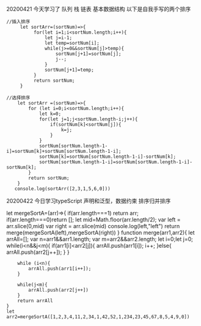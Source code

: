 20200421
  今天学习了 队列  栈  链表   基本数据结构   以下是自我手写的两个排序 

   
    //插入排序
         let sortArr=(sortNum)=>{
              for(let i=1;i<sortNum.length;i++){
                  let j=i-1;
                  let temp=sortNum[i];
                  while(j>=0&&sortNum[j]>temp){
                      sortNum[j+1]=sortNum[j];
                      j--;
                  }
                  sortNum[j+1]=temp;
              }
              return sortNum;
         }

    //选择排序
        let sortArr =(sortNum)=>{
            for (let i=0;i<sortNum.length;i++){
                let k=0;
                for(let j=1;j<sortNum.length-i;j++){
                    if(sortNum[k]<sortNum[j]){
                        k=j;
                    }
                }
                sortNum[sortNum.length-1-i]=sortNum[k]+sortNum[sortNum.length-1-i];
                sortNum[k]=sortNum[sortNum.length-1-i]-sortNum[k];
                sortNum[sortNum.length-1-i]=sortNum[sortNum.length-1-i]-sortNum[k];
            }
            return sortNum;
        }
       console.log(sortArr([2,3,1,5,6,0]))


20200422  今日学习typeScript   声明和泛型，数据约束   排序归并排序




  let mergeSortA=(arr)=>{
        if(arr.length===1) return arr;
        if(arr.length===0)return [];
        let mid=Math.floor(arr.length/2);
        var left = arr.slice(0,mid)
        var right = arr.slice(mid)
        console.log(left,"left")
        return merge(mergeSortA(left),mergeSortA(right))
    }
    function merge(arr1,arr2){
        let arrAll=[];
        var n=arr1&&arr1.length;
        var m=arr2&&arr2.length;
        let i=0;let j=0;
        while(i<n&&j<m){
            if(arr1[i]<arr2[j]){
                arrAll.push(arr1[i]);
                i++;
            }else{
                arrAll.push(arr2[j++]);
            }
        }

        while (i<n){
            arrAll.push(arr1[i++]);
        }

        while(j<m){
            arrAll.push(arr2[j++])
        }
        return arrAll
    }
    let arr2=mergeSortA([1,2,3,4,11,2,34,1,42,52,1,234,23,45,67,8,5,4,9,0])
    



